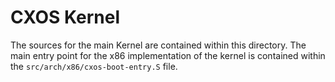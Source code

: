 # CXOS Kernel

The sources for the main Kernel are contained within this directory. The main entry point for the x86 implementation of the kernel is contained within the `src/arch/x86/cxos-boot-entry.S` file.
